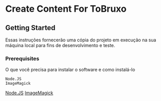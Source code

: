 # Create Content For ToBruxo

## Getting Started

Essas instruções fornecerão uma cópia do projeto em execução na sua máquina local para fins de desenvolvimento e teste.

### Prerequisites

O que você precisa para instalar o software e como instalá-lo

```
Node.JS
ImageMagick
```
[Node.JS](https://nodejs.org/en/)
[ImageMagick](https://imagemagick.org/)
